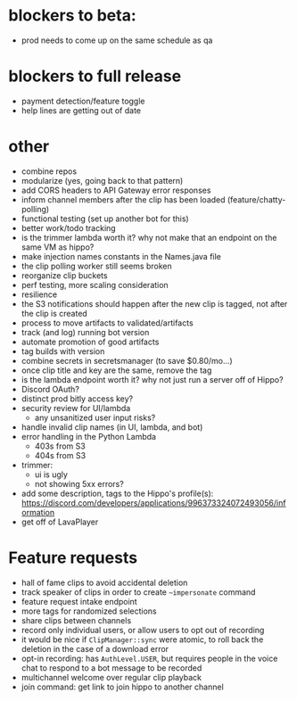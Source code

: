 # blockers to beta:
  * prod needs to come up on the same schedule as qa

# blockers to full release
  * payment detection/feature toggle
  * help lines are getting out of date

# other
  * combine repos
  * modularize (yes, going back to that pattern)
  * add CORS headers to API Gateway error responses
  * inform channel members after the clip has been loaded (feature/chatty-polling)
  * functional testing (set up another bot for this)
  * better work/todo tracking
  * is the trimmer lambda worth it? why not make that an endpoint on the same VM as hippo?
  * make injection names constants in the Names.java file
  * the clip polling worker still seems broken
  * reorganize clip buckets
  * perf testing, more scaling consideration
  * resilience
  * the S3 notifications should happen after the new clip is tagged, not after the clip is created
  * process to move artifacts to validated/artifacts
  * track (and log) running bot version
  * automate promotion of good artifacts
  * tag builds with version
  * combine secrets in secretsmanager (to save $0.80/mo...)
  * once clip title and key are the same, remove the tag
  * is the lambda endpoint worth it? why not just run a server off of Hippo?
  * Discord OAuth?
  * distinct prod bitly access key?
  * security review for UI/lambda
    * any unsanitized user input risks?
  * handle invalid clip names (in UI, lambda, and bot)
  * error handling in the Python Lambda
    * 403s from S3
    * 404s from S3
  * trimmer:
    * ui is ugly
    * not showing 5xx errors?
  * add some description, tags to the Hippo's profile(s): https://discord.com/developers/applications/996373324072493056/information
  * get off of LavaPlayer

# Feature requests
  * hall of fame clips to avoid accidental deletion
  * track speaker of clips in order to create `~impersonate` command
  * feature request intake endpoint
  * more tags for randomized selections
  * share clips between channels
  * record only individual users, or allow users to opt out of recording
  * it would be nice if `ClipManager::sync` were atomic, to roll back the deletion in the case of a download error
  * opt-in recording: has `AuthLevel.USER`, but requires people in the voice chat to respond to a bot message to be recorded
  * multichannel welcome over regular clip playback
  * join command: get link to join hippo to another channel

